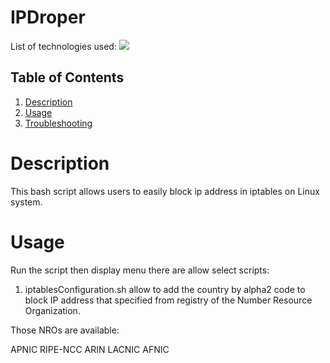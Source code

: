 # IPDroper

<div id="top"></div>
<p style="display: inline">
  <!-- List of technologies used --> 
  List of technologies used:
  
  <img src="https://img.shields.io/badge/Linux--FFA500.svg?logo=Linux&style=plastic">

## Table of Contents

1. [Description](#Description)
2. [Usage](#Usage)
3. [Troubleshooting](#Troubleshooting)

# Description

This bash script allows users to easily block ip address in iptables on Linux system. 

# Usage

Run the script then display menu there are allow select scripts:
1. iptablesConfiguration.sh allow to add the country by alpha2 code to block IP address that specified from registry of the Number Resource Organization.  

Those NROs are available:

APNIC
RIPE-NCC
ARIN
LACNIC
AFNIC
